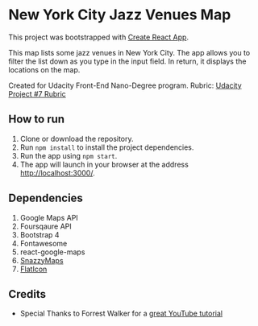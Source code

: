 # New York City Jazz Venues Map

This project was bootstrapped with [Create React App](https://github.com/facebookincubator/create-react-app).

This map lists some jazz venues in New York City. The app allows you to filter the list down as you type in the input field. In return, it displays the locations on the map.

Created for Udacity Front-End Nano-Degree program. Rubric: [Udacity Project #7 Rubric](https://review.udacity.com/#!/rubrics/1351/view)

## How to run

1. Clone or download the repository.
2. Run `npm install` to install the project dependencies.
3. Run the app using `npm start`.
4. The app will launch in your browser at the address [http://localhost:3000/](http://localhost:3000/).

## Dependencies

1. Google Maps API
2. Foursqaure API
3. Bootstrap 4
4. Fontawesome
5. react-google-maps
6. [SnazzyMaps](https://snazzymaps.com/)
7. [FlatIcon](http://www.freepik.com)

## Credits

- Special Thanks to Forrest Walker for a [great YouTube tutorial](https://www.youtube.com/playlist?list=PL4rQq4MQP1crXuPtruu_eijgOUUXhcUCP)
